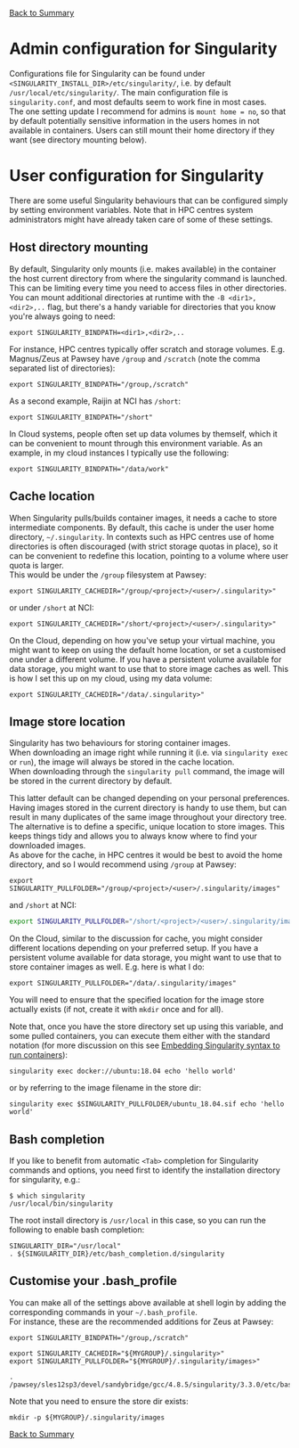 [Back to Summary](README.md)


# Admin configuration for Singularity

Configurations file for Singularity can be found under `<SINGULARITY_INSTALL_DIR>/etc/singularity/`, i.e. by default `/usr/local/etc/singularity/`. The main configuration file is `singularity.conf`, and most defaults seem to work fine in most cases.  
The one setting update I recommend for admins is `mount home = no`, so that by default potentially sensitive information in the users homes in not available in containers. Users can still mount their home directory if they want (see directory mounting below).


# User configuration for Singularity

There are some useful Singularity behaviours that can be configured simply by setting environment variables. Note that in HPC centres system administrators might have already taken care of some of these settings.


## Host directory mounting

By default, Singularity only mounts (i.e. makes available) in the container the host current directory from where the singularity command is launched. This can be limiting every time you need to access files in other directories. You can mount additional directories at runtime with the `-B <dir1>,<dir2>,..` flag, but there's a handy variable for directories that you know you're always going to need:  
```
export SINGULARITY_BINDPATH=<dir1>,<dir2>,..
```

For instance, HPC centres typically offer scratch and storage volumes. E.g. Magnus/Zeus at Pawsey have `/group` and `/scratch` (note the comma separated list of directories):
```
export SINGULARITY_BINDPATH="/group,/scratch"
```

As a second example, Raijin at NCI has `/short`:
```
export SINGULARITY_BINDPATH="/short"
```

In Cloud systems, people often set up data volumes by themself, which it can be convenient to mount through this environment variable. As an example, in my cloud instances I typically use the following:
```
export SINGULARITY_BINDPATH="/data/work"
```


## Cache location

When Singularity pulls/builds container images, it needs a cache to store intermediate components. By default, this cache is under the user home directory, `~/.singularity`. In contexts such as HPC centres use of home directories is often discouraged (with strict storage quotas in place), so it can be convenient to redefine this location, pointing to a volume where user quota is larger.  
This would be under the `/group` filesystem at Pawsey:
```
export SINGULARITY_CACHEDIR="/group/<project>/<user>/.singularity>"
```

or under `/short` at NCI:
```
export SINGULARITY_CACHEDIR="/short/<project>/<user>/.singularity>"
```

On the Cloud, depending on how you've setup your virtual machine, you might want to keep on using the default home location, or set a customised one under a different volume. If you have a persistent volume available for data storage, you might want to use that to store image caches as well. This is how I set this up on my cloud, using my data volume:
```
export SINGULARITY_CACHEDIR="/data/.singularity>"
```


## Image store location

Singularity has two behaviours for storing container images.  
When downloading an image right while running it (i.e. via `singularity exec` or `run`), the image will always be stored in the cache location.  
When downloading through the `singularity pull` command, the image will be stored in the current directory by default.

This latter default can be changed depending on your personal preferences. Having images stored in the current directory is handy to use them, but can result in many duplicates of the same image throughout your directory tree.  
The alternative is to define a specific, unique location to store images. This keeps things tidy and allows you to always know where to find your downloaded images.  
As above for the cache, in HPC centres it would be best to avoid the home directory, and so I would recommend using `/group` at Pawsey:
```
export SINGULARITY_PULLFOLDER="/group/<project>/<user>/.singularity/images"
```

and `/short` at NCI:
```bash
export SINGULARITY_PULLFOLDER="/short/<project>/<user>/.singularity/images"
```

On the Cloud, similar to the discussion for cache, you might consider different locations depending on your preferred setup. If you have a persistent volume available for data storage, you might want to use that to store container images as well. E.g. here is what I do:
```
export SINGULARITY_PULLFOLDER="/data/.singularity/images"
```

You will need to ensure that the specified location for the image store actually exists (if not, create it with `mkdir` once and for all).

Note that, once you have the store directory set up using this variable, and some pulled containers, you can execute them either with the standard notation (for more discussion on this see [Embedding Singularity syntax to run containers](Running.md)):
```
singularity exec docker://ubuntu:18.04 echo 'hello world'
```
or by referring to the image filename in the store dir:
```
singularity exec $SINGULARITY_PULLFOLDER/ubuntu_18.04.sif echo 'hello world'
```


## Bash completion

If you like to benefit from automatic `<Tab>` completion for Singularity commands and options, you need first to identify the installation directory for singularity, e.g.:
```
$ which singularity
/usr/local/bin/singularity
```

The root install directory is `/usr/local` in this case, so you can run the following to enable bash completion:
```
SINGULARITY_DIR="/usr/local"
. ${SINGULARITY_DIR}/etc/bash_completion.d/singularity
```


## Customise your .bash_profile

You can make all of the settings above available at shell login by adding the corresponding commands in your `~/.bash_profile`.  
For instance, these are the recommended additions for Zeus at Pawsey:
```
export SINGULARITY_BINDPATH="/group,/scratch"

export SINGULARITY_CACHEDIR="${MYGROUP}/.singularity>"
export SINGULARITY_PULLFOLDER="${MYGROUP}/.singularity/images>"

. /pawsey/sles12sp3/devel/sandybridge/gcc/4.8.5/singularity/3.3.0/etc/bash_completion.d/singularity
```
Note that you need to ensure the store dir exists:
```
mkdir -p ${MYGROUP}/.singularity/images
```


[Back to Summary](README.md)
